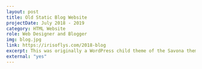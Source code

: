 ```yaml
---
layout: post
title: Old Static Blog Website
projectDate: July 2018 - 2019
category: HTML Website
role: Web Designer and Blogger
img: blog.jpg
link: https://irisoflys.com/2018-blog
excerpt: This was originally a WordPress child theme of the Savona theme, but I recreated the entire website from scratch into a static website that uses Jekyll. No longer in use.
external: "yes"
---
```

